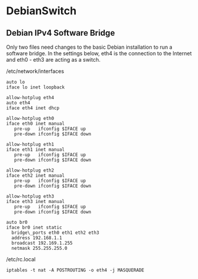 # DebianSwitch

## Debian IPv4 Software Bridge

Only two files need changes to the basic Debian installation to run a software bridge. In the settings below, eth4 is the connection to the Internet and eth0 - eth3 are acting as a switch.

/etc/network/interfaces

```
auto lo
iface lo inet loopback
 
allow-hotplug eth4
auto eth4
iface eth4 inet dhcp

allow-hotplug eth0
iface eth0 inet manual
   pre-up   ifconfig $IFACE up
   pre-down ifconfig $IFACE down

allow-hotplug eth1
iface eth1 inet manual
   pre-up   ifconfig $IFACE up
   pre-down ifconfig $IFACE down

allow-hotplug eth2
iface eth2 inet manual
   pre-up   ifconfig $IFACE up 
   pre-down ifconfig $IFACE down

allow-hotplug eth3
iface eth3 inet manual
   pre-up   ifconfig $IFACE up
   pre-down ifconfig $IFACE down

auto br0
iface br0 inet static
  bridge\_ports eth0 eth1 eth2 eth3
  address 192.168.1.1
  broadcast 192.169.1.255
  netmask 255.255.255.0
```

/etc/rc.local

```
iptables -t nat -A POSTROUTING -o eth4 -j MASQUERADE
```
